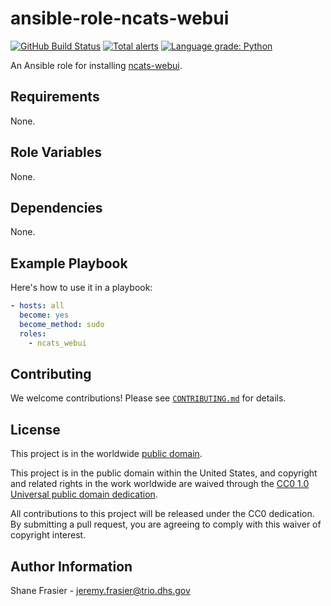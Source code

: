 # ansible-role-ncats-webui #

[![GitHub Build Status](https://github.com/cisagov/ansible-role-ncats-webui/workflows/build/badge.svg)](https://github.com/cisagov/ansible-role-ncats-webui/actions)
[![Total alerts](https://img.shields.io/lgtm/alerts/g/cisagov/ansible-role-ncats-webui.svg?logo=lgtm&logoWidth=18)](https://lgtm.com/projects/g/cisagov/ansible-role-ncats-webui/alerts/)
[![Language grade: Python](https://img.shields.io/lgtm/grade/python/g/cisagov/ansible-role-ncats-webui.svg?logo=lgtm&logoWidth=18)](https://lgtm.com/projects/g/cisagov/ansible-role-ncats-webui/context:python)

An Ansible role for installing
[ncats-webui](https://github.com/cisagov/ncats-webui).

## Requirements ##

None.

## Role Variables ##

None.

## Dependencies ##

None.

## Example Playbook ##

Here's how to use it in a playbook:

```yaml
- hosts: all
  become: yes
  become_method: sudo
  roles:
    - ncats_webui
```

## Contributing ##

We welcome contributions!  Please see [`CONTRIBUTING.md`](CONTRIBUTING.md) for
details.

## License ##

This project is in the worldwide [public domain](LICENSE).

This project is in the public domain within the United States, and
copyright and related rights in the work worldwide are waived through
the [CC0 1.0 Universal public domain
dedication](https://creativecommons.org/publicdomain/zero/1.0/).

All contributions to this project will be released under the CC0
dedication. By submitting a pull request, you are agreeing to comply
with this waiver of copyright interest.

## Author Information ##

Shane Frasier - <jeremy.frasier@trio.dhs.gov>
